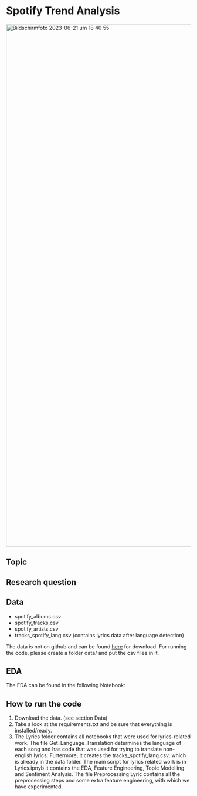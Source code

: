# Spotify Trend Analysis

<img width="1423" alt="Bildschirmfoto 2023-06-21 um 18 40 55" src="https://storage.googleapis.com/pr-newsroom-wp/1/2018/11/Spotify_Logo_RGB_Green.png">


## Topic



## Research question


## Data
- spotify_albums.csv
- spotify_tracks.csv
- spotify_artists.csv
- tracks_spotify_lang.csv (contains lyrics data after language detection)

The data is not on github and can be found [here](https://we.tl/t-gr8kZE7Ar1) for download. For running the code, please create a folder data/ and put the csv files in it.

## EDA 
The EDA can be found in the following Notebook:

## How to run the code

1. Download the data. (see section Data)
2. Take a look at the requirements.txt and be sure that everything is installed/ready.
3. The Lyrics folder contains all notebooks that were used for lyrics-related work. The file      Get_Language_Translation determines the language of each song and has code that was used for trying to translate non-english lyrics. Furtermore, it creates the tracks_spotify_lang.csv, which is already in the data folder. The main script for lyrics related work is in Lyrics.ipnyb it contains the EDA, Feature Engineering, Topic Modelling and Sentiment Analysis. The file Preprocessing Lyric contains all the preprocessing steps and some extra feature engineering, with which we have experimented.
